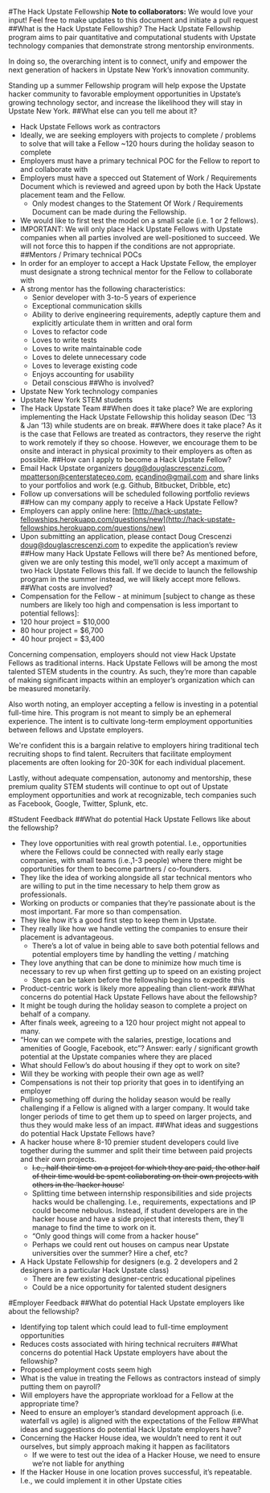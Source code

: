 #The Hack Upstate Fellowship
<b>Note to collaborators:</b> We would love your input! Feel free to make updates to this document and initiate a pull request
##What is the Hack Upstate Fellowship?
The Hack Upstate Fellowship program aims to pair quantitative and computational students with Upstate technology companies that demonstrate strong mentorship environments.

In doing so, the overarching intent is to connect, unify and empower the next generation of hackers in Upstate New York’s innovation community.

Standing up a summer Fellowship program will help expose the Upstate hacker community to favorable employment opportunities in Upstate’s growing technology sector, and increase the likelihood they will stay in Upstate New York.
##What else can you tell me about it?
* Hack Upstate Fellows work as contractors
* Ideally, we are seeking employers with projects to complete / problems to solve that will take a Fellow ~120 hours during the holiday season to complete
* Employers must have a primary technical POC for the Fellow to report to and collaborate with
* Employers must have a specced out  Statement of Work / Requirements Document which is reviewed and agreed upon by both the Hack Upstate placement team and the Fellow. 
  * Only modest changes to the Statement Of Work / Requirements Document can be made during the Fellowship.
* We would like to first test the model on a small scale (i.e. 1 or 2 fellows).
* IMPORTANT: We will only place Hack Upstate Fellows with Upstate companies when all parties involved are well-positioned to succeed. We will not force this to happen if the conditions are not appropriate.
##Mentors / Primary technical POCs
* In order for an employer to accept a Hack Upstate Fellow, the employer must designate a strong technical mentor for the Fellow to collaborate with
* A strong mentor has the following characteristics:
  * Senior developer with 3-to-5 years of experience
  * Exceptional communication skills
  * Ability to derive engineering requirements, adeptly capture them and explicitly articulate them in written and oral form
  * Loves to refactor code
  * Loves to write tests
  * Loves to write maintainable code
  * Loves to delete unnecessary code
  * Loves to leverage existing code
  * Enjoys accounting for usability
  * Detail conscious
##Who is involved?
* Upstate New York technology companies
* Upstate New York STEM students
* The Hack Upstate Team
##When does it take place?
We are exploring implementing the Hack Upstate Fellowship this holiday season (Dec ‘13 & Jan ‘13) while students are on break.
##Where does it take place?
As it is the case that Fellows are treated as contractors, they reserve the right to work remotely if they so choose. However, we encourage them to be onsite and interact in physical proximity to their employers as often as possible.
##How can I apply to become a Hack Upstate Fellow?
* Email Hack Upstate organizers [doug@douglascrescenzi.com](mailto:doug@douglascrescenzi.com), [mpatterson@centerstateceo.com](mailto:mpatterson@centerstateceo.com), [ecandino@gmail.com](mailto:ecandino@gmail.com) and share links to your portfolios and work (e.g. Github, Bitbucket, Dribble, etc)
* Follow up conversations will be scheduled following portfolio reviews
##How can my company apply to receive a Hack Upstate Fellow?
* Employers can apply online here: [http://hack-upstate-fellowships.herokuapp.com/questions/new](http://hack-upstate-fellowships.herokuapp.com/questions/new)
* Upon submitting an application, please contact Doug Crescenzi [doug@douglascrescenzi.com](mailto:doug@douglascrescenzi.com) to expedite the application’s review
##How many Hack Upstate Fellows will there be?
As mentioned before, given we are only testing this model, we’ll only accept a maximum of two Hack Upstate Fellows this fall. If we decide to launch the fellowship program in the summer instead, we will likely accept more fellows.
##What costs are involved?
* Compensation for the Fellow - at minimum [subject to change as these numbers are likely too high and compensation is less important to potential fellows]:
* 120 hour project = $10,000
* 80 hour project = $6,700
* 40 hour project = $3,400

Concerning compensation, employers should not view Hack Upstate Fellows as traditional interns. Hack Upstate Fellows will be among the most talented STEM students in the country. As such, they’re more than capable of making significant impacts within an employer’s organization which can be measured monetarily. 

Also worth noting, an employer accepting a fellow is investing in a potential full-time hire. This program is not meant to simply be an ephemeral experience. The intent is to cultivate long-term employment opportunities between fellows and Upstate employers. 

We're confident this is a bargain relative to employers hiring traditional tech recruiting shops to find talent. Recruiters that facilitate employment placements are often looking for 20-30K for each individual placement.

Lastly, without adequate compensation, autonomy and mentorship, these premium quality STEM students will continue to opt out of Upstate employment opportunities and work at recognizable, tech companies such as Facebook, Google, Twitter, Splunk, etc.

#Student Feedback
##What do potential Hack Upstate Fellows like about the fellowship?
* They love opportunities with real growth potential. I.e., opportunities where the Fellows could be connected with really early stage companies, with small teams (i.e.,1-3 people) where there might be opportunities for them to become partners / co-founders.
* They like the idea of working alongside all star technical mentors who are willing to put in the time necessary to help them grow as professionals.
* Working on products or companies that they’re passionate about is the most important. Far more so than compensation.
* They like how it’s a good first step to keep them in Upstate.
* They really like how we handle vetting the companies to ensure their placement is advantageous.
  * There’s a lot of value in being able to save both potential fellows and potential employers time by handling the vetting / matching 
* They love anything that can be done to minimize how much time is necessary to rev up when first getting up to speed on an existing project
  * Steps can be taken before the fellowship begins to expedite  this 
* Product-centric work is likely more appealing than client-work
##What concerns do potential Hack Upstate Fellows have about the fellowship?
* It might be tough during the holiday season to complete a project on behalf of a company.
* After finals week, agreeing to a 120 hour project might not appeal to many.
* “How can we compete with the salaries, prestige, locations and amenities of Google, Facebook, etc”?
Answer: early / significant growth potential at the Upstate companies where they are placed
* What should Fellow’s do about housing if they opt to work on site?
* Will they be working with people their own age as well?
* Compensations is not their top priority that goes in to identifying an employer
* Pulling something off during the holiday season would be really challenging if a Fellow is aligned with a larger company. It would take longer periods of time to get them up to speed on larger projects, and thus they would make less of an impact.
##What ideas and suggestions do potential Hack Upstate Fellows have?
* A hacker house where 8-10 premier student developers could live together during the summer and split their time between paid projects and their own projects.
  * <del>I.e., half their time on a project for which they are paid, the other half of their time would be spent collaborating on their own projects with others in the ‘hacker house’</del>
  * Splitting time between internship responsibilities and side projects hacks would be challenging. I.e., requirements, expectations and IP could become nebulous. Instead, if student developers are in the hacker house and have a side project that interests them, they’ll manage to find the time to work on it.
  * “Only good things will come from a hacker house”
  * Perhaps we could rent out houses on campus near Upstate universities over the summer? Hire a chef, etc?
* A Hack Upstate Fellowship for designers (e.g. 2 developers and 2 designers in a particular Hack Upstate class)
  * There are few existing designer-centric educational pipelines
  * Could be a nice opportunity for talented student designers

#Employer Feedback
##What do potential Hack Upstate employers like about the fellowship?
  * Identifying top talent which could lead to full-time employment opportunities
  * Reduces costs associated with hiring technical recruiters
##What concerns do potential Hack Upstate employers have about the fellowship?
  * Proposed employment costs seem high 
  * What is the value in treating the Fellows as contractors instead of simply putting them on payroll?
  * Will employers have the appropriate workload for a Fellow at the appropriate time?
  * Need to ensure an employer’s standard development approach (i.e. waterfall vs agile) is aligned with the expectations of the Fellow
##What ideas and suggestions do potential Hack Upstate employers have?
* Concerning the Hacker House idea, we wouldn’t need to rent it out ourselves, but simply approach making it happen as facilitators
  * If we were to test out the idea of a Hacker House, we need to ensure we’re not liable for anything
* If the Hacker House in one location proves successful, it’s repeatable. I.e., we could implement it in other Upstate cities






